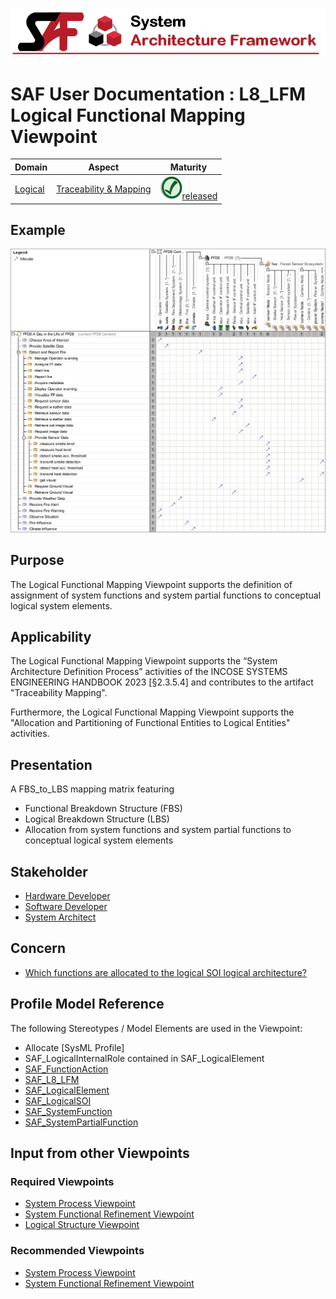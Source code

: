 ![System Architecture Framework](../diagrams/Banner_SAF.png)
# SAF User Documentation : **L8_LFM** Logical Functional Mapping Viewpoint
|**Domain**|**Aspect**|**Maturity**|
| --- | --- | --- |
|[Logical](../domains.md#Domain-Logical)|[Traceability & Mapping](../aspects.md#Aspect-Traceability-&-Mapping)|![Released](../diagrams/Symbol_confirmed.png )[released](../using-saf/maturity.md#released)|
## Example
![Logical-Functional-Mapping-Viewpoint-primary-example.svg](../diagrams/vp-examples/Logical-Functional-Mapping-Viewpoint-primary-example.svg)
## Purpose
The Logical Functional Mapping Viewpoint supports the definition of assignment of system functions and system partial functions to conceptual logical system elements.
## Applicability
The Logical Functional Mapping Viewpoint supports the “System Architecture Definition Process” activities of the INCOSE SYSTEMS ENGINEERING HANDBOOK 2023 [§2.3.5.4] and contributes to the artifact "Traceability Mapping".

Furthermore, the Logical Functional Mapping Viewpoint supports the "Allocation and Partitioning of Functional Entities to Logical Entities" activities.
## Presentation
A FBS_to_LBS mapping matrix featuring
* Functional Breakdown Structure (FBS)
* Logical Breakdown Structure (LBS)
* Allocation from system functions and system partial functions to conceptual logical system elements

## Stakeholder
* [Hardware Developer](../stakeholders.md#Hardware-Developer)
* [Software Developer](../stakeholders.md#Software-Developer)
* [System Architect](../stakeholders.md#System-Architect)
## Concern
* [Which functions are allocated to the logical SOI logical architecture?](../concerns.md#_2021x_2_8710274_1674576759104_328839_23526)
## Profile Model Reference
The following Stereotypes / Model Elements are used in the Viewpoint:
* Allocate [SysML Profile]
* SAF_LogicalInternalRole contained in SAF_LogicalElement
* [SAF_FunctionAction](../stereotypes.md#SAF_FunctionAction)
* [SAF_L8_LFM](../stereotypes.md#SAF_L8_LFM)
* [SAF_LogicalElement](../stereotypes.md#SAF_LogicalElement)
* [SAF_LogicalSOI](../stereotypes.md#SAF_LogicalSOI)
* [SAF_SystemFunction](../stereotypes.md#SAF_SystemFunction)
* [SAF_SystemPartialFunction](../stereotypes.md#SAF_SystemPartialFunction)
## Input from other Viewpoints
### Required Viewpoints
* [System Process Viewpoint](System-Process-Viewpoint.md)
* [System Functional Refinement Viewpoint](System-Functional-Refinement-Viewpoint.md)
* [Logical Structure Viewpoint](Logical-Structure-Viewpoint.md)
### Recommended Viewpoints
* [System Process Viewpoint](System-Process-Viewpoint.md)
* [System Functional Refinement Viewpoint](System-Functional-Refinement-Viewpoint.md)
